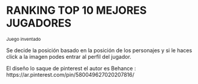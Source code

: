 <h1>RANKING TOP 10 MEJORES JUGADORES</h1>
<sub>Juego inventado</sub>
<p>Se decide la posición basado en la posición de los personajes y si le haces click a la imagen podes entrar al perfil del jugador.</p>
<p>El diseño lo saque de pinterest el autor es Behance : https://ar.pinterest.com/pin/580049627020207816/ </p>
